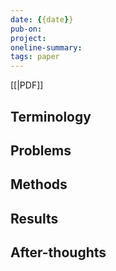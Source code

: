 ```yaml
---
date: {{date}}
pub-on: 
project: 
oneline-summary: 
tags: paper
---
```

[[|PDF]]

## Terminology


## Problems


## Methods


## Results


## After-thoughts
